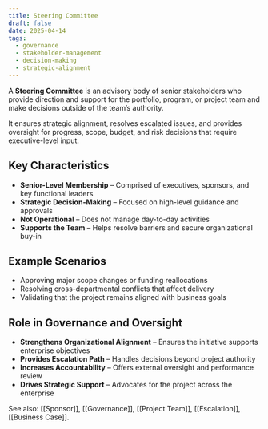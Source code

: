 ```yaml
---
title: Steering Committee
draft: false
date: 2025-04-14
tags:
  - governance
  - stakeholder-management
  - decision-making
  - strategic-alignment
---
```


A **Steering Committee** is an advisory body of senior stakeholders who provide direction and support for the portfolio, program, or project team and make decisions outside of the team’s authority.

It ensures strategic alignment, resolves escalated issues, and provides oversight for progress, scope, budget, and risk decisions that require executive-level input.

## Key Characteristics

- **Senior-Level Membership** – Comprised of executives, sponsors, and key functional leaders  
- **Strategic Decision-Making** – Focused on high-level guidance and approvals  
- **Not Operational** – Does not manage day-to-day activities  
- **Supports the Team** – Helps resolve barriers and secure organizational buy-in  

## Example Scenarios

- Approving major scope changes or funding reallocations  
- Resolving cross-departmental conflicts that affect delivery  
- Validating that the project remains aligned with business goals  

## Role in Governance and Oversight

- **Strengthens Organizational Alignment** – Ensures the initiative supports enterprise objectives  
- **Provides Escalation Path** – Handles decisions beyond project authority  
- **Increases Accountability** – Offers external oversight and performance review  
- **Drives Strategic Support** – Advocates for the project across the enterprise  

See also: [[Sponsor]], [[Governance]], [[Project Team]], [[Escalation]], [[Business Case]].
